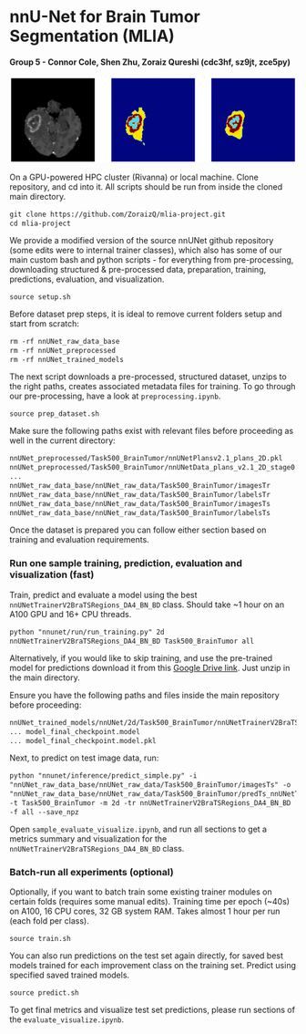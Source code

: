 # nnU-Net for Brain Tumor Segmentation (MLIA)
#### Group 5 - Connor Cole, Shen Zhu, Zoraiz Qureshi (cdc3hf, sz9jt, zce5py)

![image](sample.png)

On a GPU-powered HPC cluster (Rivanna) or local machine. 
Clone repository, and cd into it. All scripts should be run from inside the cloned main directory.
```
git clone https://github.com/ZoraizQ/mlia-project.git
cd mlia-project
```

We provide a modified version of the source nnUNet github repository (some edits were to internal trainer classes), which also has some of our main custom bash and python scripts - for everything from pre-processing, downloading structured & pre-processed data, preparation, training, predictions, evaluation, and visualization. 

```
source setup.sh
```

Before dataset prep steps, it is ideal to remove current folders setup and start from scratch:
```
rm -rf nnUNet_raw_data_base
rm -rf nnUNet_preprocessed
rm -rf nnUNet_trained_models
```

The next script downloads a pre-processed, structured dataset, unzips to the right paths, creates associated metadata files for training. To go through our pre-processing, have a look at `preprocessing.ipynb`.
```
source prep_dataset.sh
```

Make sure the following paths exist with relevant files before proceeding as well in the current directory:
```
nnUNet_preprocessed/Task500_BrainTumor/nnUNetPlansv2.1_plans_2D.pkl
nnUNet_preprocessed/Task500_BrainTumor/nnUNetData_plans_v2.1_2D_stage0
...
nnUNet_raw_data_base/nnUNet_raw_data/Task500_BrainTumor/imagesTr
nnUNet_raw_data_base/nnUNet_raw_data/Task500_BrainTumor/labelsTr
nnUNet_raw_data_base/nnUNet_raw_data/Task500_BrainTumor/imagesTs
nnUNet_raw_data_base/nnUNet_raw_data/Task500_BrainTumor/labelsTs
```

Once the dataset is prepared you can follow either section based on training and evaluation requirements.

### Run one sample training, prediction, evaluation and visualization (fast)

Train, predict and evaluate a model using the best `nnUNetTrainerV2BraTSRegions_DA4_BN_BD` class. Should take ~1 hour on an A100 GPU and 16+ CPU threads.
```
python "nnunet/run/run_training.py" 2d nnUNetTrainerV2BraTSRegions_DA4_BN_BD Task500_BrainTumor all
```

Alternatively, if you would like to skip training, and use the pre-trained model for predictions download it from this [Google Drive link](https://drive.google.com/file/d/1JPkJMjT8dQja0S8RiA5EWYUVIlONGmJl/view?usp=sharing). Just unzip in the main directory.

Ensure you have the following paths and files inside the main repository before proceeding:
```
nnUNet_trained_models/nnUNet/2d/Task500_BrainTumor/nnUNetTrainerV2BraTSRegions_DA4_BN_BD__nnUNetPlansv2.1/all/
... model_final_checkpoint.model
... model_final_checkpoint.model.pkl
```

Next, to predict on test image data, run:
```
python "nnunet/inference/predict_simple.py" -i "nnUNet_raw_data_base/nnUNet_raw_data/Task500_BrainTumor/imagesTs" -o "nnUNet_raw_data_base/nnUNet_raw_data/Task500_BrainTumor/predTs_nnUNetTrainerV2BraTSRegions_DA4_BN_BD" -t Task500_BrainTumor -m 2d -tr nnUNetTrainerV2BraTSRegions_DA4_BN_BD -f all --save_npz
```

Open `sample_evaluate_visualize.ipynb`, and run all sections to get a metrics summary and visualization for the `nnUNetTrainerV2BraTSRegions_DA4_BN_BD` class.


### Batch-run all experiments (optional)


Optionally, if you want to batch train some existing trainer modules on certain folds (requires some manual edits). Training time per epoch (~40s) on A100, 16 CPU cores, 32 GB system RAM. Takes almost 1 hour per run (each fold per class).
```
source train.sh
```

You can also run predictions on the test set again directly, for saved best models trained for each improvement class on the training set.
Predict using specified saved trained models.
```
source predict.sh
```

To get final metrics and visualize test set predictions, please run sections of the `evaluate_visualize.ipynb`.



